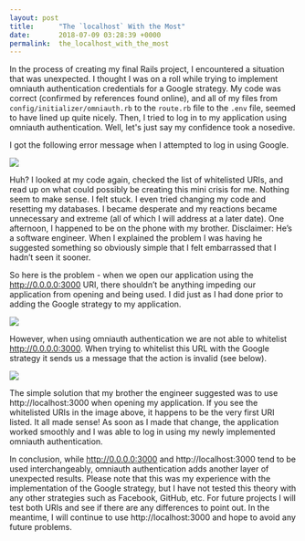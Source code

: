 ```yaml
---
layout: post
title:      "The `localhost` With the Most"
date:       2018-07-09 03:28:39 +0000
permalink:  the_localhost_with_the_most
---
```



In the process of creating my final Rails project, I encountered a situation that was unexpected.  I thought I was on a roll while trying to implement omniauth authentication credentials for a Google strategy.  My code was correct (confirmed by references found online), and all of my files from `config/initializer/omniauth.rb` to the `route.rb` file to the `.env` file, seemed to have lined up quite nicely.  Then, I tried to log in to my application using omniauth authentication.  Well, let's just say my confidence took a nosedive.

I got the following error message when I attempted to log in using Google.

![](https://i.imgur.com/EckqAEf.pnghttp://)

Huh?  I looked at my code again, checked the list of whitelisted URIs, and read up on what could possibly be creating this mini crisis for me.  Nothing seem to make sense.  I felt stuck.  I even tried changing my code and resetting my databases.  I became desperate and my reactions became unnecessary and extreme (all of which I will address at a later date).  One afternoon, I happened to be on the phone with my brother.  Disclaimer: He’s a software engineer.  When I explained the problem I was having he suggested something so obviously simple that I felt embarrassed that I hadn’t seen it sooner.  

So here is the problem - when we open our application using the http://0.0.0.0:3000 URI, there shouldn’t be anything impeding our application from opening and being used.  I did just as I had done prior to adding the Google strategy to my application.  

![](https://i.imgur.com/ge8zRKA.pnghttp://)

However, when using omniauth authentication we are not able to whitelist http://0.0.0.0:3000.  When trying to whitelist this URL with the Google strategy it sends us a message that the action is invalid (see below).

![](https://i.imgur.com/Tx8CeyZ.pnghttp://)

The simple solution that my brother the engineer suggested was to use http://localhost:3000 when opening my application.  If you see the whitelisted URIs in the image above, it happens to be the very first URI listed.  It all made sense!  As soon as I made that change, the application worked smoothly and I was able to log in using my newly implemented omniauth authentication.  

In conclusion, while http://0.0.0.0:3000 and http://localhost:3000 tend to be used interchangeably, omniauth authentication adds another layer of unexpected results.  Please note that this was my experience with the implementation of the Google strategy, but I have not tested this theory with any other strategies such as Facebook, GitHub, etc.  For future projects I will test both URIs and see if there are any differences to point out.  In the meantime, I will continue to use http://localhost:3000 and hope to avoid any future problems.  

